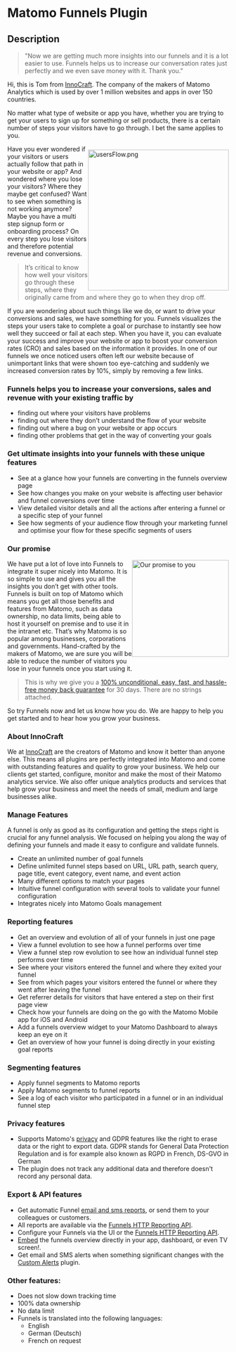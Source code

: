 # Matomo Funnels Plugin

## Description

> "Now we are getting much more insights into our funnels and it is a lot easier to use. Funnels helps us to increase our conversation rates just perfectly and we even save money with it. Thank you."</blockquote>

Hi, this is Tom from [InnoCraft](https://www.innocraft.com). The company of the makers of Matomo Analytics which is used by over 1 million websites and apps in over 150 countries.

No matter what type of website or app you have, whether you are trying to get your users to sign up for something or sell products, there is a certain number of steps your visitors have to go through. I bet the same applies to you.

<a href="#preview"><img src="https://www.innocraft.com/innocraft/funnels.png" style="width:320px;float:right;margin-top:10px;margin-bottom:5px;" alt="usersFlow.png"></a>Have you ever wondered if your visitors or users actually follow that path in your website or app? And wondered where you lose your visitors? Where they maybe get confused? Want to see when something is not working anymore? Maybe you have a multi step signup form or onboarding process? On every step you lose visitors and therefore potential revenue and conversions. 

> It’s critical to know how well your visitors go through these steps, where they originally came from and where they go to when they drop off.

If you are wondering about such things like we do, or want to drive your conversions and sales, we have something for you. Funnels visualizes the steps your users take to complete a goal or purchase to instantly see how well they succeed or fail at each step. When you have it, you can evaluate your success and improve your website or app to boost your conversion rates (CRO) and sales based on the information it provides. In one of our funnels we once noticed users often left our website because of unimportant links that were shown too eye-catching and suddenly we increased conversion rates by 10%, simply by removing a few links.

### Funnels helps you to increase your conversions, sales and revenue with your existing traffic by
* finding out where your visitors have problems
* finding out where they don't understand the flow of your website
* finding out where a bug on your website or app occurs
* finding other problems that get in the way of converting your goals
       
### Get ultimate insights into your funnels with these unique features 

* See at a glance how your funnels are converting in the funnels overview page
* See how changes you make on your website is affecting user behavior and funnel conversions over time 
* View detailed visitor details and all the actions after entering a funnel or a specific step of your funnel
* See how segments of your audience flow through your marketing funnel and optimise your flow for these specific segments of users
 
### Our promise
<a href="https://shop.matomo.org/refund-policy/" target="_blank"><img src="https://shop.matomo.org/wp-content/uploads/2016/10/money_back-300x294.png" style="width:220px;float:right;margin-bottom: 10px;" alt="Our promise to you"></a>We have put a lot of love into Funnels to integrate it super nicely into Matomo. It is so simple to use and gives you all the insights you don’t get with other tools. Funnels is built on top of Matomo which means you get all those benefits and features from Matomo, such as data ownership, no data limits, being able to host it yourself on premise and to use it in the intranet etc. That’s why Matomo is so popular among businesses, corporations and governments. Hand-crafted by the makers of Matomo, we are sure you will be able to reduce the number of visitors you lose in your funnels once you start using it. 

> This is why we give you a [100% unconditional, easy, fast, and hassle-free money back guarantee](https://shop.matomo.org/refund-policy/) for 30 days. There are no strings attached.

So try Funnels now and let us know how you do. We are happy to help you get started and to hear how you grow your business.

### About InnoCraft

We at [InnoCraft](https://www.innocraft.com) are the creators of Matomo and know it better than anyone else. This means all plugins are perfectly integrated into Matomo and come with outstanding features and quality to grow your business. We help our clients get started, configure, monitor and make the most of their Matomo analytics service. We also offer unique analytics products and services that help grow your business and meet the needs of small, medium and large businesses alike.

### Manage Features

A funnel is only as good as its configuration and getting the steps right is crucial for any funnel analysis. We focused
 on helping you along the way of defining your funnels and made it easy to configure and validate funnels. 

* Create an unlimited number of goal funnels
* Define unlimited funnel steps based on URL, URL path, search query, page title, event category, event name, and event action
* Many different options to match your pages
* Intuitive funnel configuration with several tools to validate your funnel configuration
* Integrates nicely into Matomo Goals management

### Reporting features
* Get an overview and evolution of all of your funnels in just one page
* View a funnel evolution to see how a funnel performs over time
* View a funnel step row evolution to see how an individual funnel step performs over time
* See where your visitors entered the funnel and where they exited your funnel
* See from which pages your visitors entered the funnel or where they went after leaving the funnel
* Get referrer details for visitors that have entered a step on their first page view
* Check how your funnels are doing on the go with the Matomo Mobile app for iOS and Android
* Add a funnels overview widget to your Matomo Dashboard to always keep an eye on it
* Get an overview of how your funnel is doing directly in your existing goal reports

### Segmenting features
* Apply funnel segments to Matomo reports
* Apply Matomo segments to funnel reports
* See a log of each visitor who participated in a funnel or in an individual funnel step

### Privacy features
* Supports Matomo's [privacy](https://matomo.org/docs/privacy/) and GDPR features like the right to erase data or the right to export data. GDPR stands for General Data Protection Regulation and is for example also known as RGPD in French, DS-GVO in German
* The plugin does not track any additional data and therefore doesn't record any personal data.

### Export & API features
* Get automatic Funnel [email and sms reports](https://matomo.org/docs/email-reports/), or send them to your colleagues or customers. 
* All reports are available via the [Funnels HTTP Reporting API](https://developer.matomo.org/api-reference/reporting-api#Funnels).
* Configure your Funnels via the UI or the [Funnels HTTP Reporting API](https://developer.matomo.org/api-reference/reporting-api#Funnels).
* [Embed](https://matomo.org/docs/embed-piwik-report/) the funnels overview directly in your app, dashboard, or even TV screen!. 
* Get email and SMS alerts when something significant changes with the [Custom Alerts](https://plugins.matomo.org/CustomAlerts) plugin.

### Other features:
* Does not slow down tracking time
* 100% data ownership
* No data limit
* Funnels is translated into the following languages: 
  * English
  * German (Deutsch)
  * French on request
